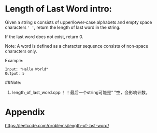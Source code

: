 # Length of Last Word intro:
Given a string s consists of upper/lower-case alphabets and empty space characters `' '`, return the length of last word in the string.

If the last word does not exist, return 0.

Note: A word is defined as a character sequence consists of non-space characters only.

Example:
```
Input: "Hello World"
Output: 5
```

##Note:
1. length_of_last_word.cpp
	！！最后一个string可能是“ ”空，会影响计数。

# Appendix
https://leetcode.com/problems/length-of-last-word/